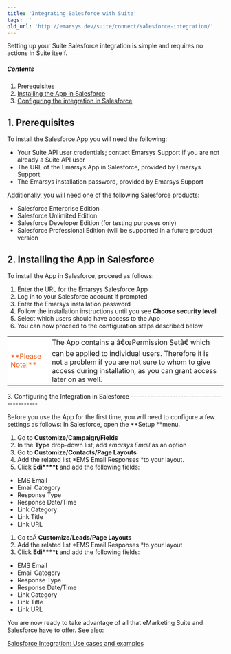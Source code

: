 ```yaml
---
title: 'Integrating Salesforce with Suite'
tags: ''
old_url: 'http://emarsys.dev/suite/connect/salesforce-integration/'
---
```


Setting up your Suite Salesforce integration is simple and requires no actions in Suite itself.

##### Contents

1. [Prerequisites](#pre)
2. [Installing the App in Salesforce](#setup-sf)
3. [Configuring the integration in Salesforce](#config-sf)
 
<a name="pre"></a>1. Prerequisites
----------------

 To install the Salesforce App you will need the following:

- Your Suite API user credentials; contact Emarsys Support if you are not already a Suite API user
- The URL of the Emarsys App in Salesforce, provided by Emarsys Support
- The Emarsys installation password, provided by Emarsys Support

 Additionally, you will need one of the following Salesforce products:

- Salesforce Enterprise Edition
- Salesforce Unlimited Edition
- Salesforce Developer Edition (for testing purposes only)
- Salesforce Professional Edition (will be supported in a future product version
 
<a name="setup-sf"></a>2. Installing the App in Salesforce
-----------------------------------

 To install the App in Salesforce, proceed as follows:

1. Enter the URL for the Emarsys Salesforce App
2. Log in to your Salesforce account if prompted
3. Enter the Emarsys installation password
4. Follow the installation instructions until you see **Choose security level**
5. Select which users should have access to the App
6. You can now proceed to the configuration steps described below
 
<table style="width: 100%"><tbody><tr><td style="text-align: left;width: 80px;border-color: #fff;background-color: #fff;color: #eb5a19">**Please Note:**</td> <td>The App contains a â&#128;&#156;Permission Setâ&#128;&#157; which can be applied to individual users. Therefore it is not a problem if you are not sure to whom to give access during installation, as you can grant access later on as well.</td> </tr></tbody></table><a name="config-sf"></a>3. Configuring the Integration in Salesforce
--------------------------------------------

 Before you use the App for the first time, you will need to configure a few settings as follows: In Salesforce, open the **Setup **menu.

1. Go to **Customize/Campaign/Fields**
2. In the **Type** drop-down list, add *emarsys Email* as an option
3. Go to **Customize/Contacts/Page Layouts**
4. Add the related list *EMS Email Responses *to your layout.
5. Click **Edi****t** and add the following fields:

- EMS Email
- Email Category
- Response Type
- Response Date/Time
- Link Category
- Link Title
- Link URL


1. Go toÂ **Customize/Leads/Page Layouts**
2. Add the related list *EMS Email Responses *to your layout
3. Click **Edi****t** and add the following fields:

- EMS Email
- Email Category
- Response Type
- Response Date/Time
- Link Category
- Link Title
- Link URL


 You are now ready to take advantage of all that eMarketing Suite and Salesforce have to offer. See also:

[Salesforce Integration: Use cases and examples](/Uncategorized/salesforce-use-cases.md "Salesforce Integration: Use cases and examples")